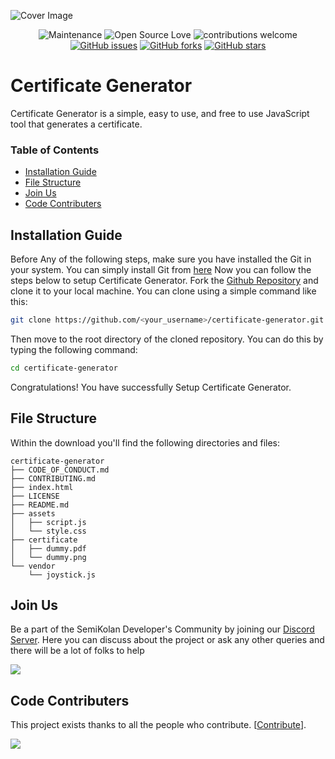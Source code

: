 ![Cover Image](.github/images/cover.png)


<div align="center">

![Maintenance](https://img.shields.io/badge/Maintained%3F-yes-orange?style=flat-square&labelColor=0a192f&color=e6f1ff)
![Open Source Love](https://img.shields.io/badge/Open%20Source-%E2%9D%A4-red?style=flat-square&labelColor=0a192f&color=e6f1ff)
![contributions welcome](https://img.shields.io/badge/contributions-welcome-brightgreen?style=flat-square&labelColor=0a192f&color=e6f1ff)
[![GitHub issues](https://img.shields.io/github/issues/semikolan-co/certificate-generator?style=social&labelColor=0a192f&color=a8b2d1)](https://github.com/semikolan-co/certificate-generator/issues)
[![GitHub forks](https://img.shields.io/github/forks/semikolan-co/certificate-generator?style=social&labelColor=0a192f&color=a8b2d1)](https://github.com/semikolan-co/certificate-generator/network)
[![GitHub stars](https://img.shields.io/github/stars/semikolan-co/certificate-generator?style=social&labelColor=0a192f&color=a8b2d1)](https://github.com/semikolan-co/certificate-generator/stargazers)
  
</div>

# Certificate Generator

Certificate Generator is a simple, easy to use, and free to use JavaScript tool that generates a certificate.


### Table of Contents
  - [Installation Guide](#installation-guide)
  - [File Structure](#file-structure)
  - [Join Us](#join-us)
  - [Code Contributers](#code-contributers)


## Installation Guide

Before Any of the following steps, make sure you have installed the Git in your system. You can simply install Git from [here](https://git-scm.com/downloads)
Now you can follow the steps below to setup Certificate Generator.
Fork the [Github Repository](https://github.com/semikolan-co/certificate-generator) and clone it to your local machine. You can clone using a simple command like this:
```sh
git clone https://github.com/<your_username>/certificate-generator.git 
``` 

Then move to the root directory of the cloned repository. You can do this by typing the following command:
```sh
cd certificate-generator
```

Congratulations! You have successfully Setup Certificate Generator.
## File Structure
Within the download you'll find the following directories and files:

```
certificate-generator
├── CODE_OF_CONDUCT.md
├── CONTRIBUTING.md
├── index.html
├── LICENSE
├── README.md
├── assets
│   ├── script.js
│   └── style.css
├── certificate
│   ├── dummy.pdf
│   └── dummy.png
└── vendor
    └── joystick.js
```

## Join Us

Be a part of the SemiKolan Developer's Community by joining our [Discord Server](https://discord.semikolan.co). Here you can discuss about the project or ask any other queries and there will be a lot of folks to help

[![](https://img.shields.io/discord/849036512045039637?color=5865F2&logo=Discord&style=flat-square)](https://discord.semikolan.co)

## Code Contributers

This project exists thanks to all the people who contribute. [[Contribute](CONTRIBUTING.md)].

<a href="https://github.com/semikolan-co/certificate-generator/graphs/contributors">
  <img src="https://contrib.rocks/image?repo=semikolan-co/certificate-generator" />
</a>
